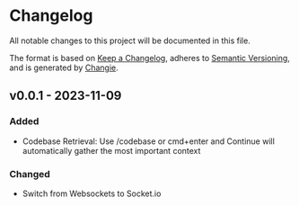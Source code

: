 # Changelog
All notable changes to this project will be documented in this file.

The format is based on [Keep a Changelog](https://keepachangelog.com/en/1.0.0/),
adheres to [Semantic Versioning](https://semver.org/spec/v2.0.0.html),
and is generated by [Changie](https://github.com/miniscruff/changie).


## v0.0.1 - 2023-11-09
### Added
* Codebase Retrieval: Use /codebase or cmd+enter and Continue will automatically gather the most important context
### Changed
* Switch from Websockets to Socket.io
